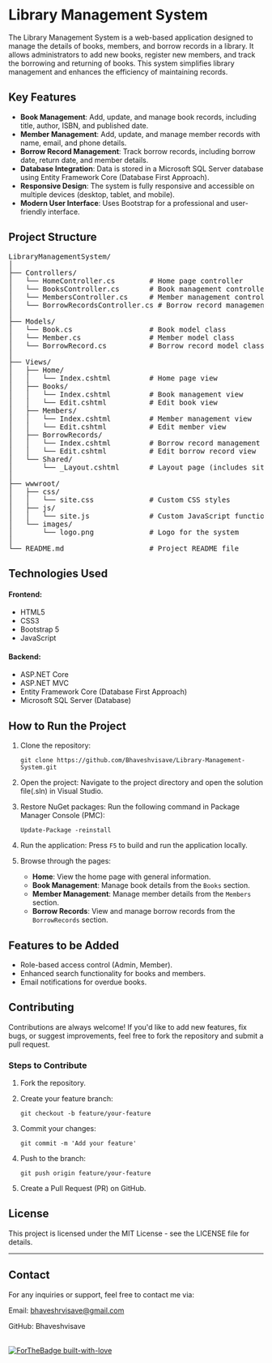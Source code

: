# Library Management System

The Library Management System is a web-based application designed to manage the details of books, members, and borrow records in a library. It allows administrators to add new books, register new members, and track the borrowing and returning of books. This system simplifies library management and enhances the efficiency of maintaining records.

## Key Features

- **Book Management**: Add, update, and manage book records, including title, author, ISBN, and published date.
- **Member Management**: Add, update, and manage member records with name, email, and phone details.
- **Borrow Record Management**: Track borrow records, including borrow date, return date, and member details.
- **Database Integration**: Data is stored in a Microsoft SQL Server database using Entity Framework Core (Database First Approach).
- **Responsive Design**: The system is fully responsive and accessible on multiple devices (desktop, tablet, and mobile).
- **Modern User Interface**: Uses Bootstrap for a professional and user-friendly interface.

## Project Structure

<pre>
LibraryManagementSystem/
│
├── Controllers/
│   └── HomeController.cs        # Home page controller
│   └── BooksController.cs       # Book management controller
│   └── MembersController.cs     # Member management controller
│   └── BorrowRecordsController.cs # Borrow record management controller
│
├── Models/
│   └── Book.cs                  # Book model class
│   └── Member.cs                # Member model class
│   └── BorrowRecord.cs          # Borrow record model class
│
├── Views/
│   ├── Home/
│   │   └── Index.cshtml         # Home page view
│   ├── Books/
│   │   └── Index.cshtml         # Book management view
│   │   └── Edit.cshtml          # Edit book view
│   ├── Members/
│   │   └── Index.cshtml         # Member management view
│   │   └── Edit.cshtml          # Edit member view
│   ├── BorrowRecords/
│   │   └── Index.cshtml         # Borrow record management view
│   │   └── Edit.cshtml          # Edit borrow record view
│   └── Shared/
│       └── _Layout.cshtml       # Layout page (includes site-wide header, footer, and styles)
│
├── wwwroot/
│   ├── css/
│   │   └── site.css             # Custom CSS styles
│   ├── js/
│   │   └── site.js              # Custom JavaScript functionality
│   └── images/
│       └── logo.png             # Logo for the system
│
└── README.md                    # Project README file
</pre>

## Technologies Used

#### Frontend:

- HTML5
- CSS3
- Bootstrap 5
- JavaScript

#### Backend:

- ASP.NET Core
- ASP.NET MVC
- Entity Framework Core (Database First Approach)
- Microsoft SQL Server (Database)

## How to Run the Project

1. Clone the repository:

   ```git clone https://github.com/Bhaveshvisave/Library-Management-System.git```

2. Open the project: Navigate to the project directory and open the solution file(.sln) in Visual Studio.

3. Restore NuGet packages: Run the following command in Package Manager Console (PMC):
   
   ```Update-Package -reinstall```

5. Run the application: Press `F5` to build and run the application locally.

6. Browse through the pages:

    - **Home**: View the home page with general information.
    - **Book Management**: Manage book details from the `Books` section.
    - **Member Management**: Manage member details from the `Members` section.
    - **Borrow Records**: View and manage borrow records from the `BorrowRecords` section.

## Features to be Added 

- Role-based access control (Admin, Member).
- Enhanced search functionality for books and members.
- Email notifications for overdue books.

## Contributing

Contributions are always welcome! If you'd like to add new features, fix bugs, or suggest improvements, feel free to fork the repository and submit a pull request.

### Steps to Contribute

1. Fork the repository.

2. Create your feature branch:

    ```git checkout -b feature/your-feature```

3. Commit your changes:

    ```git commit -m 'Add your feature'```

4. Push to the branch:

    ```git push origin feature/your-feature```

5. Create a Pull Request (PR) on GitHub.

## License

This project is licensed under the MIT License - see the LICENSE file for details.

---

## Contact

For any inquiries or support, feel free to contact me via:

Email: bhaveshrvisave@gmail.com

GitHub: Bhaveshvisave

&nbsp;&nbsp;&nbsp;&nbsp;&nbsp;&nbsp;&nbsp;&nbsp;&nbsp;&nbsp;&nbsp;&nbsp;&nbsp;&nbsp;&nbsp;&nbsp;&nbsp;&nbsp;&nbsp;&nbsp;&nbsp;&nbsp;&nbsp;&nbsp;&nbsp;&nbsp;&nbsp;&nbsp;&nbsp;&nbsp;&nbsp;&nbsp;&nbsp;&nbsp;&nbsp;&nbsp;&nbsp;&nbsp;&nbsp;&nbsp;&nbsp;&nbsp;&nbsp;&nbsp;&nbsp;&nbsp;&nbsp;&nbsp;&nbsp;&nbsp;&nbsp;&nbsp;&nbsp;&nbsp;&nbsp;&nbsp;&nbsp;&nbsp;&nbsp;&nbsp;&nbsp;&nbsp;&nbsp;&nbsp;&nbsp;&nbsp;&nbsp;&nbsp;&nbsp;&nbsp;&nbsp;&nbsp;&nbsp;&nbsp;&nbsp;&nbsp;&nbsp;&nbsp;&nbsp;&nbsp;[![ForTheBadge built-with-love](http://ForTheBadge.com/images/badges/built-with-love.svg)](https://GitHub.com/Bhaveshvisave/)
